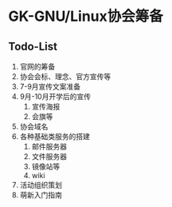 # GK-GNU/Linux协会筹备

## Todo-List

1. 官网的筹备
2. 协会会标、理念、官方宣传等
3. 7-9月宣传文案准备
4. 9月-10月开学后的宣传
   1. 宣传海报
   2. 会旗等
5. 协会域名
6. 各种基础类服务的搭建
   1. 邮件服务器
   2. 文件服务器
   3. 镜像站等
   4. wiki
7. 活动组织策划
8. 萌新入门指南

